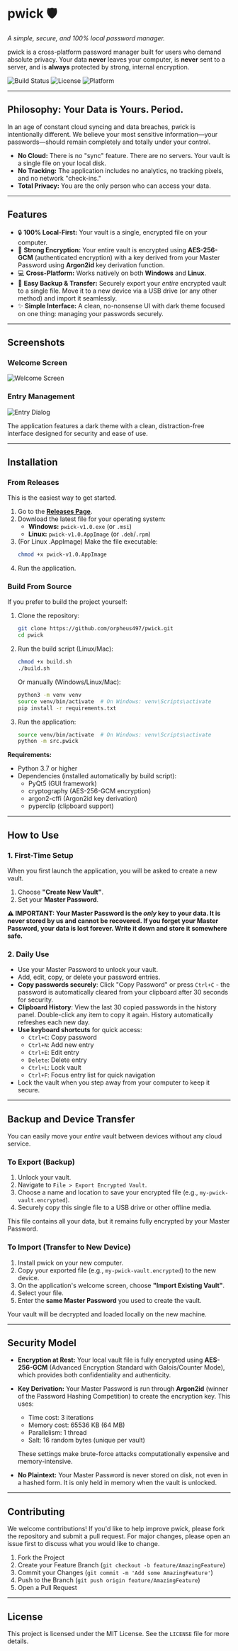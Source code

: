 # pwick 🛡️
_A simple, secure, and 100% local password manager._

pwick is a cross-platform password manager built for users who demand absolute privacy. Your data **never** leaves your computer, is **never** sent to a server, and is **always** protected by strong, internal encryption.

![Build Status](https://img.shields.io/badge/build-passing-brightgreen)
![License](https://img.shields.io/badge/license-MIT-blue) ![Platform](https://img.shields.io/badge/platform-Windows%20%7C%20Linux-lightgrey)

---

## Philosophy: Your Data is Yours. Period.

In an age of constant cloud syncing and data breaches, pwick is intentionally different. We believe your most sensitive information—your passwords—should remain completely and totally under your control.

* **No Cloud:** There is no "sync" feature. There are no servers. Your vault is a single file on your local disk.
* **No Tracking:** The application includes no analytics, no tracking pixels, and no network "check-ins."
* **Total Privacy:** You are the only person who can access your data.

---

## Features

* 🔒 **100% Local-First:** Your vault is a single, encrypted file on your computer.
* 🔑 **Strong Encryption:** Your entire vault is encrypted using **AES-256-GCM** (authenticated encryption) with a key derived from your Master Password using **Argon2id** key derivation function.
* 💻 **Cross-Platform:** Works natively on both **Windows** and **Linux**.
* 🔄 **Easy Backup & Transfer:** Securely export your *entire* encrypted vault to a single file. Move it to a new device via a USB drive (or any other method) and import it seamlessly.
* ✨ **Simple Interface:** A clean, no-nonsense UI with dark theme focused on one thing: managing your passwords securely.

---

## Screenshots

### Welcome Screen
![Welcome Screen](docs/screenshots/welcome_screen.png)

### Entry Management
![Entry Dialog](docs/screenshots/entry_dialog.png)

The application features a dark theme with a clean, distraction-free interface designed for security and ease of use.

---

## Installation

### From Releases

This is the easiest way to get started.

1.  Go to the [**Releases Page**](httpsa://github.com/YourUsername/pwick/releases).
2.  Download the latest file for your operating system:
    * **Windows:** `pwick-v1.0.exe` (or `.msi`)
    * **Linux:** `pwick-v1.0.AppImage` (or `.deb`/`.rpm`)
3.  (For Linux .AppImage) Make the file executable:
    ```bash
    chmod +x pwick-v1.0.AppImage
    ```
4.  Run the application.

### Build From Source

If you prefer to build the project yourself:

1.  Clone the repository:
    ```bash
    git clone https://github.com/orpheus497/pwick.git
    cd pwick
    ```

2.  Run the build script (Linux/Mac):
    ```bash
    chmod +x build.sh
    ./build.sh
    ```
    
    Or manually (Windows/Linux/Mac):
    ```bash
    python3 -m venv venv
    source venv/bin/activate  # On Windows: venv\Scripts\activate
    pip install -r requirements.txt
    ```

3.  Run the application:
    ```bash
    source venv/bin/activate  # On Windows: venv\Scripts\activate
    python -m src.pwick
    ```

**Requirements:**
- Python 3.7 or higher
- Dependencies (installed automatically by build script):
  - PyQt5 (GUI framework)
  - cryptography (AES-256-GCM encryption)
  - argon2-cffi (Argon2id key derivation)
  - pyperclip (clipboard support)

---

## How to Use

### 1. First-Time Setup

When you first launch the application, you will be asked to create a new vault.

1.  Choose **"Create New Vault"**.
2.  Set your **Master Password**.

**⚠️ IMPORTANT: Your Master Password is the *only* key to your data. It is never stored by us and cannot be recovered. If you forget your Master Password, your data is lost forever. Write it down and store it somewhere safe.**

### 2. Daily Use

* Use your Master Password to unlock your vault.
* Add, edit, copy, or delete your password entries.
* **Copy passwords securely**: Click "Copy Password" or press `Ctrl+C` - the password is automatically cleared from your clipboard after 30 seconds for security.
* **Clipboard History**: View the last 30 copied passwords in the history panel. Double-click any item to copy it again. History automatically refreshes each new day.
* **Use keyboard shortcuts** for quick access:
  - `Ctrl+C`: Copy password
  - `Ctrl+N`: Add new entry
  - `Ctrl+E`: Edit entry
  - `Delete`: Delete entry
  - `Ctrl+L`: Lock vault
  - `Ctrl+F`: Focus entry list for quick navigation
* Lock the vault when you step away from your computer to keep it secure.

---

## Backup and Device Transfer

You can easily move your *entire* vault between devices without any cloud service.

### To Export (Backup)

1.  Unlock your vault.
2.  Navigate to `File > Export Encrypted Vault`.
3.  Choose a name and location to save your encrypted file (e.g., `my-pwick-vault.encrypted`).
4.  Securely copy this single file to a USB drive or other offline media.

This file contains all your data, but it remains fully encrypted by your Master Password.

### To Import (Transfer to New Device)

1.  Install pwick on your new computer.
2.  Copy your exported file (e.g., `my-pwick-vault.encrypted`) to the new device.
3.  On the application's welcome screen, choose **"Import Existing Vault"**.
4.  Select your file.
5.  Enter the **same Master Password** you used to create the vault.

Your vault will be decrypted and loaded locally on the new machine.

---

## Security Model

* **Encryption at Rest:** Your local vault file is fully encrypted using **AES-256-GCM** (Advanced Encryption Standard with Galois/Counter Mode), which provides both confidentiality and authenticity.
* **Key Derivation:** Your Master Password is run through **Argon2id** (winner of the Password Hashing Competition) to create the encryption key. This uses:
  - Time cost: 3 iterations
  - Memory cost: 65536 KB (64 MB)
  - Parallelism: 1 thread
  - Salt: 16 random bytes (unique per vault)
  
  These settings make brute-force attacks computationally expensive and memory-intensive.
* **No Plaintext:** Your Master Password is never stored on disk, not even in a hashed form. It is only held in memory when the vault is unlocked.

---

## Contributing

We welcome contributions! If you'd like to help improve pwick, please fork the repository and submit a pull request. For major changes, please open an issue first to discuss what you would like to change.

1.  Fork the Project
2.  Create your Feature Branch (`git checkout -b feature/AmazingFeature`)
3.  Commit your Changes (`git commit -m 'Add some AmazingFeature'`)
4.  Push to the Branch (`git push origin feature/AmazingFeature`)
5.  Open a Pull Request

---

## License

This project is licensed under the MIT License. See the `LICENSE` file for more details.
